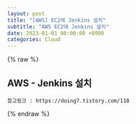 ```yaml
---
layout: post
title: "[AWS] EC2에 Jenkins 설치"
subtitle: "AWS EC2에 Jenkins 설치"
date: 2023-01-01 00:00:00 +0900
categories: Cloud
---
```

{% raw %}
## AWS - Jenkins 설치  
  
	참고링크 : https://doing7.tistory.com/118  
  
                                                                        

{% endraw %}
